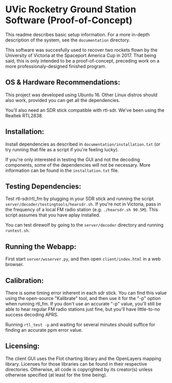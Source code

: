 # UVic Rocketry Ground Station Software (Proof-of-Concept)
This readme describes basic setup information.  For a more in-depth description of the system, see the `documentation` directory.

This software was succesfully used to recover two rockets flown by the University of Victoria at the Spaceport America Cup in 2017.  That being said, this is only intended to be a proof-of-concept, preceding work on a more professionaly-designed finished program.

## OS & Hardware Recommendations:

This project was developed using Ubuntu 16.  Other Linux distros should also work, provided you can get all the dependencies.

You'll also need an SDR stick compatible with rtl-sdr.  We've been using the Realtek RTL2838.

## Installation:

Install dependencies as described in `documentation/installation.txt` (or try running that file as a script if you're feeling lucky).

If you're only interested in testing the GUI and not the decoding components, some of the dependencies will not be necessary.  More information can be found in the `installation.txt` file.

## Testing Dependencies:

Test rtl-sdr/rtl_fm by plugging in your SDR stick and running the script `server/decoder/testingtools/hearsdr.sh`.  If you're not in Victoria, pass in the frequency of a local FM radio station (e.g. `./hearsdr.sh 90.5M`).  This script assumes that you have aplay installed.

You can test direwolf by going to the `server/decoder` directory and running `runtest.sh`.

## Running the Webapp:

First start `server/wsserver.py`, and then open `client/index.html` in a web browser.

## Calibration:

There is some timing error inherent in each sdr stick.  You can find this value using the open-source "Kalibrate" tool, and then use it for the "-p" option when running rtl_fm.  If you don't use an accurate "-p" value, you'll still be able to hear regular FM radio stations just fine, but you'll have little-to-no success decoding APRS.

Running `rtl_test -p` and waiting for several minutes should suffice for finding an accurate ppm error value.

## Licensing:

The client GUI uses the Flot charting library and the OpenLayers mapping library.  Licenses for those libraries can be found in their respective directories.  Otherwise, all code is copyrighted by its creator(s) unless otherwise specified (at least for the time being).
